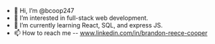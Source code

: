 - 👋 Hi, I’m @bcoop247
- 👀 I’m interested in full-stack web development.
- 🌱 I’m currently learning React, SQL, and express JS.
- 📫 How to reach me -- www.linkedin.com/in/brandon-reece-cooper


<!---
bcoop247/bcoop247 is a ✨ special ✨ repository because its `README.md` (this file) appears on your GitHub profile.
You can click the Preview link to take a look at your changes.
--->
